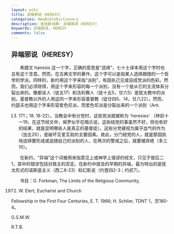```yaml
---
layout: wiki
title: 异端邪说（HERESY）
categories: NewBibleDictionary
description: 圣经新词典: 异端邪说（HERESY）
keywords: 异端邪说, HERESY
comments: false
---
```


## 异端邪说（HERESY）

　　希腊文 hairesis 这一个字，正确的意思是“选择”，七十士译本用这个字时也总有这个含意。然而，在古典文学的著作，这个字可以是指某人选择跟随的一个哲学的学派。同样的，新约用这个字来指“派别”，有固执己见或自成党派的色彩。然而，我们必须晓得，用这个字来形容的每一个派别，没有一个是从它的主流体系分裂出来的。撒都该人（徒五17）和法利赛人（徒十五5，廿六5）是犹太教中的派别。基督教以外的人用这同一字来形容基督教（徒廿四5、14，廿八22）。然而，约瑟夫也用这个字来形容爱色尼派，而爱色尼派是分裂出来的一个派别（Ant.

13. 171；18. 18-22）。当教会中有分党时，这些党派就被称为 'heresies' （林前十一19，在这节经文中，保罗似乎在暗示说，这些结党的事虽然不好，但也有好的结果，就是显明哪些人是真正的基督徒）。这些分党被视为属乎血气的作为（加五20），是破坏互爱互助的主要因素。故此，分门结党的人，就是那固执地选择要形成或追随自己的派别的人，在两次的警戒之后，就要被弃绝（多三10）。

　　在新约，“异端”这个词被用来指意见上或神学上错谬的经文，只见于彼后二1，其中的错谬包括对救主的否定。在新约中提及的早期的异端，最为特出的是犹太形式的诺斯底主义（西二8-23）和幻影说（约壹四2-3；约贰7）。

　　书目：G. Forkman, The Limits of the Religious Community,

1972. W. Elert, Eucharist and Church

Fellowship in the First Four Centuries, E. T. 1966; H. Schlier, TDNT 1，页180-4。

G.S.M.W.

R.T.B.






